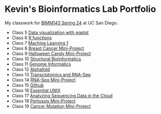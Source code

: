 # Kevin's Bioinformatics Lab Portfolio
My classwork for [BIMM143 Spring 24](https://bioboot.github.io/bimm143_S24/) at UC San Diego.

- Class 5 [Data visualization with ggplot](https://github.com/sirmocha/bimm143_github/blob/main/class05/class05.md)
- Class 6 [R functions](https://github.com/sirmocha/bimm143_github/blob/main/Class06/HW-lab6.pdf)
- Class 7 [Machine Learning 1](https://github.com/sirmocha/bimm143_github/blob/main/class07/lab7.pdf)
- Class 8 [Breast Cancer Mini-Project](https://github.com/sirmocha/bimm143_github/blob/main/Class08/lab8.pdf)
- Class 9 [Halloween Candy Mini-Project]()
- Class 10 [Structural Bioinformatics]()
- Class 11 [Genome Informatics]()
- Class 12 [Alphafold]()
- Class 13 [Transciptomics and RNA-Seq]()
- Class 14 [RNA-Seq Mini-Project]()
- Class 15 [Github]()
- Class 16 [Essential UNIX]()
- Class 17 [Analyzing Sequencing Data in the Cloud]()
- Class 18 [Pertussis Mini-Project]()
- Class 19 [Cancer Mutation Mini-Project]()
